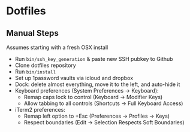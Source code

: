 # Dotfiles

## Manual Steps

Assumes starting with a fresh OSX install

- Run `bin/ssh_key_generation` & paste new SSH pubkey to Github
- Clone dotfiles repository
- Run `bin/install`
- Set up 1password vaults via icloud and dropbox
- Dock: delete almost everything, move it to the left, and auto-hide it
- Keyboard preferences (System Preferences -> Keyboard):
  - Remap caps lock to control (Keyboard -> Modifier Keys)
  - Allow tabbing to all controls (Shortcuts -> Full Keyboard Access)
- iTerm2 preferences:
  - Remap left option to +Esc (Preferences -> Profiles -> Keys)
  - Respect boundaries (Edit -> Selection Respects Soft Boundaries)

